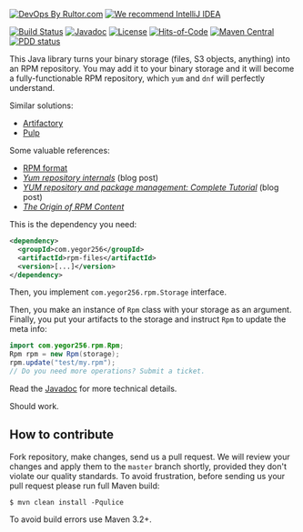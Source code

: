 [![DevOps By Rultor.com](http://www.rultor.com/b/yegor256/rpm-files)](http://www.rultor.com/p/yegor256/rpm-files)
[![We recommend IntelliJ IDEA](https://www.elegantobjects.org/intellij-idea.svg)](https://www.jetbrains.com/idea/)

[![Build Status](https://img.shields.io/travis/yegor256/rpm-files/master.svg)](https://travis-ci.org/yegor256/rpm-files)
[![Javadoc](http://www.javadoc.io/badge/com.yegor256/rpm-files.svg)](http://www.javadoc.io/doc/com.yegor256/rpm-files)
[![License](https://img.shields.io/badge/license-MIT-green.svg)](https://github.com/yegor256/rpm-files/blob/master/LICENSE.txt)
[![Hits-of-Code](https://hitsofcode.com/github/yegor256/rpm-files)](https://hitsofcode.com/view/github/yegor256/rpm-files)
[![Maven Central](https://img.shields.io/maven-central/v/com.yegor256/rpm-files.svg)](https://maven-badges.herokuapp.com/maven-central/com.yegor256/rpm-files)
[![PDD status](http://www.0pdd.com/svg?name=yegor256/rpm-files)](http://www.0pdd.com/p?name=yegor256/rpm-files)

This Java library turns your binary storage
(files, S3 objects, anything) into an RPM repository.
You may add it to your binary storage and it will become
a fully-functionable RPM repository, which `yum` and `dnf`
will perfectly understand.

Similar solutions:

  * [Artifactory](https://www.jfrog.com/confluence/display/RTF/RPM+Repositories)
  * [Pulp](https://pulp-rpm.readthedocs.io/en/latest/)

Some valuable references:

  * [RPM format](https://rpm-packaging-guide.github.io/)
  * [_Yum repository internals_](https://blog.packagecloud.io/eng/2015/07/20/yum-repository-internals/) (blog post)
  * [_YUM repository and package management: Complete Tutorial_](https://www.slashroot.in/yum-repository-and-package-management-complete-tutorial) (blog post)
  * [_The Origin of RPM Content_](https://docs.pulpproject.org/plugins/pulp_rpm/tech-reference/rpm.html)

This is the dependency you need:

```xml
<dependency>
  <groupId>com.yegor256</groupId>
  <artifactId>rpm-files</artifactId>
  <version>[...]</version>
</dependency>
```

Then, you implement `com.yegor256.rpm.Storage` interface.

Then, you make an instance of `Rpm` class with your storage
as an argument. Finally, you put your artifacts to the storage
and instruct `Rpm` to update the meta info:

```java
import com.yegor256.rpm.Rpm;
Rpm rpm = new Rpm(storage);
rpm.update("test/my.rpm");
// Do you need more operations? Submit a ticket.
```

Read the [Javadoc](http://www.javadoc.io/doc/com.yegor256/rpm-files)
for more technical details.

Should work.

## How to contribute

Fork repository, make changes, send us a pull request. We will review
your changes and apply them to the `master` branch shortly, provided
they don't violate our quality standards. To avoid frustration, before
sending us your pull request please run full Maven build:

```
$ mvn clean install -Pqulice
```

To avoid build errors use Maven 3.2+.
